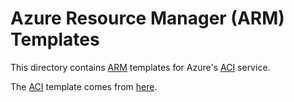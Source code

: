 # Azure Resource Manager (ARM) Templates

This directory contains [ARM](https://docs.microsoft.com/en-us/azure/azure-resource-manager/resource-group-overview) templates for Azure's [ACI](https://azure.microsoft.com/en-us/services/container-instances/) service.

The [ACI](./aci_template.json) template comes from [here](https://docs.microsoft.com/en-us/azure/templates/Microsoft.ContainerInstance/2018-10-01/containerGroups).
